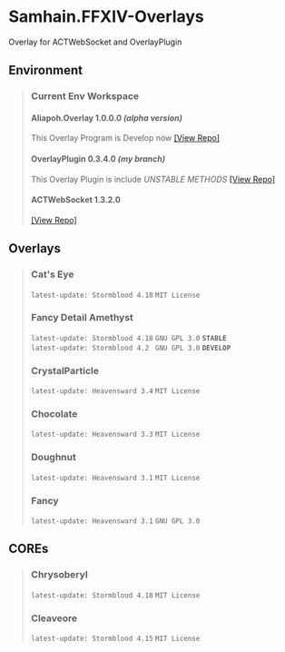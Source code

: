 # Samhain.FFXIV-Overlays
Overlay for ACTWebSocket and OverlayPlugin
## Environment
> ### Current Env Workspace
> #### Aliapoh.Overlay 1.0.0.0 *(alpha version)*<br>
> This Overlay Program is Develop now [[View Repo]](https://github.com/laiglinne-ff/Aliapoh.Overlay)<br>
> #### OverlayPlugin 0.3.4.0 *(my branch)*<br>
> This Overlay Plugin is include *UNSTABLE METHODS* [[View Repo]](https://github.com/laiglinne-ff/OverlayPlugin)<br>
> #### ACTWebSocket 1.3.2.0<br>
> [[View Repo]](https://github.com/ZCube/ACTWebSocket)<br>

## Overlays
> ### Cat's Eye<br>
>`latest-update: Stormblood 4.18` `MIT License`<br>
> ### Fancy Detail Amethyst<br>
>`latest-update: Stormblood 4.18` `GNU GPL 3.0` **`STABLE`**<br>
>`latest-update: Stormblood 4.2 ` `GNU GPL 3.0` **`DEVELOP`**<br>
> ### CrystalParticle<br>
>`latest-update: Heavensward 3.4` `MIT License`<br>
> ### Chocolate<br>
>`latest-update: Heavensward 3.3` `MIT License`<br>
> ### Doughnut<br>
>`latest-update: Heavensward 3.1` `MIT License`<br>
> ### Fancy<br>
>`latest-update: Heavensward 3.1` `GNU GPL 3.0`<br>

## COREs
> ### Chrysoberyl<br>
>`latest-update: Stormblood 4.18` `MIT License`<br>
> ### Cleaveore<br>
>`latest-update: Stormblood 4.15` `MIT License`<br>
